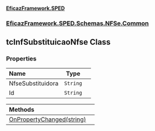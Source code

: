 #### [EficazFramework.SPED](EficazFrameworkSPED.md 'EficazFramework SPED')
### [EficazFramework.SPED.Schemas.NFSe.Common](EficazFramework.SPED.Schemas.NFSe.Common.md 'EficazFramework.SPED.Schemas.NFSe.Common')

## tcInfSubstituicaoNfse Class
### Properties

| Name | Type | |
| :--- | :---: | :--- |
| NfseSubstituidora | `String` |  |
| Id | `String` |  |

| Methods | |
| :--- | :--- |
| [OnPropertyChanged(string)](EficazFramework.SPED.Schemas.NFSe.Common/tcInfSubstituicaoNfse/OnPropertyChanged(string).md 'EficazFramework.SPED.Schemas.NFSe.Common.tcInfSubstituicaoNfse.OnPropertyChanged(string)') | |

